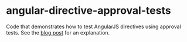 # angular-directive-approval-tests
Code that demonstrates how to test AngularJS directives using approval tests. See the [blog post](http://robdmoore.id.au/blog/2015/04/22/testing-angularjs-directives-using-approval-tests/) for an explanation.
